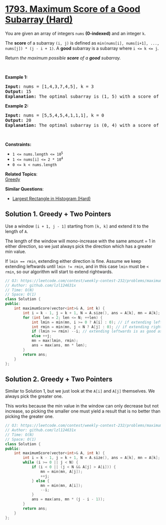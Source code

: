 # [1793. Maximum Score of a Good Subarray (Hard)](https://leetcode.com/problems/maximum-score-of-a-good-subarray/)

<p>You are given an array of integers <code>nums</code> <strong>(0-indexed)</strong> and an integer <code>k</code>.</p>

<p>The <strong>score</strong> of a subarray <code>(i, j)</code> is defined as <code>min(nums[i], nums[i+1], ..., nums[j]) * (j - i + 1)</code>. A <strong>good</strong> subarray is a subarray where <code>i &lt;= k &lt;= j</code>.</p>

<p>Return <em>the maximum possible <strong>score</strong> of a <strong>good</strong> subarray.</em></p>

<p>&nbsp;</p>
<p><strong>Example 1:</strong></p>

<pre><strong>Input:</strong> nums = [1,4,3,7,4,5], k = 3
<strong>Output:</strong> 15
<strong>Explanation:</strong> The optimal subarray is (1, 5) with a score of min(4,3,7,4,5) * (5-1+1) = 3 * 5 = 15. 
</pre>

<p><strong>Example 2:</strong></p>

<pre><strong>Input:</strong> nums = [5,5,4,5,4,1,1,1], k = 0
<strong>Output:</strong> 20
<strong>Explanation:</strong> The optimal subarray is (0, 4) with a score of min(5,5,4,5,4) * (4-0+1) = 4 * 5 = 20.
</pre>

<p>&nbsp;</p>
<p><strong>Constraints:</strong></p>

<ul>
	<li><code>1 &lt;= nums.length &lt;= 10<sup>5</sup></code></li>
	<li><code>1 &lt;= nums[i] &lt;= 2 * 10<sup>4</sup></code></li>
	<li><code>0 &lt;= k &lt; nums.length</code></li>
</ul>


**Related Topics**:  
[Greedy](https://leetcode.com/tag/greedy/)

**Similar Questions**:
* [Largest Rectangle in Histogram (Hard)](https://leetcode.com/problems/largest-rectangle-in-histogram/)

## Solution 1. Greedy + Two Pointers

Use a window `[i + 1, j - 1]` starting from `[k, k]` and extend it to the length of `A`.

The length of the window will mono-increase with the same amount = 1 in either direction, so we just always pick the direction which has a greater min value.

If `lmin == rmin`, extending either direction is fine. Assume we keep extending leftwards until `lmin != rmin`, and in this case `lmin` must be `< rmin`, so our algorithm will start to extend rightwards.

```cpp
// OJ: https://leetcode.com/contest/weekly-contest-232/problems/maximum-score-of-a-good-subarray/
// Author: github.com/lzl124631x
// Time: O(N)
// Space: O(1)
class Solution {
public:
    int maximumScore(vector<int>& A, int k) {
        int i = k - 1, j = k + 1, N = A.size(), ans = A[k], mn = A[k];  // `i` and `j` point to the next left and right element to extend, respectively. `mn` is the min value within window `[i + 1, j - 1]`.
        for (int len = 2; len <= N; ++len) {
            int lmin = min(mn, i >= 0 ? A[i] : 0); // if extending leftwards, the new min value is lmin
            int rmin = min(mn, j < N ? A[j] : 0); // if extending rightwards, the new min value is rmin
            if (lmin >= rmin) --i; // extending leftwards is as good as or better than extending rightwards.
            else ++j;
            mn = max(lmin, rmin);
            ans = max(ans, mn * len);
        }
        return ans;
    }
};
```

## Solution 2. Greedy + Two Pointers

Similar to Solution 1, but we just look at the `A[i]` and `A[j]` themselves. We always pick the greater one.

This works because the min value in the window can only decrease but not increase, so picking the smaller one must yield a result that is no better than picking the greater one.

```cpp
// OJ: https://leetcode.com/contest/weekly-contest-232/problems/maximum-score-of-a-good-subarray/
// Author: github.com/lzl124631x
// Time: O(N)
// Space: O(1)
class Solution {
public:
    int maximumScore(vector<int>& A, int k) {
        int i = k - 1, j = k + 1, N = A.size(), ans = A[k], mn = A[k];
        while (i >= 0 || j < N) {
            if (i < 0 || (j < N && A[j] > A[i])) {
                mn = min(mn, A[j]);
                ++j;
            } else {
                mn = min(mn, A[i]);
                --i;
            }
            ans = max(ans, mn * (j - i - 1));
        }
        return ans;
    }
};
```